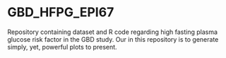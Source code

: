 # GBD_HFPG_EPI67
 Repository containing dataset and R code regarding high fasting plasma glucose risk factor in the GBD study. Our in this repository is to generate simply, yet, powerful plots to present.
